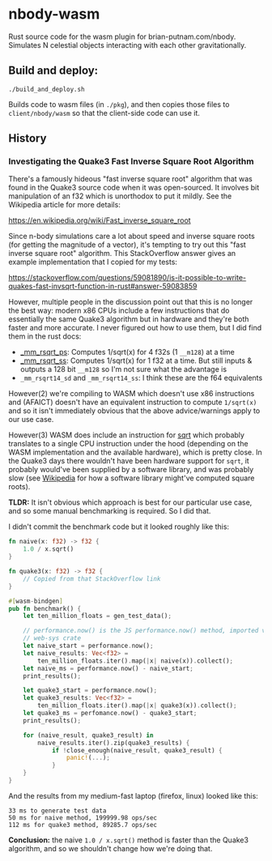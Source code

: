 # nbody-wasm

Rust source code for the wasm plugin for brian-putnam.com/nbody. Simulates
N celestial objects interacting with each other gravitationally.

## Build and deploy:

```
./build_and_deploy.sh
```

Builds code to wasm files (in `./pkg`), and then copies those files to
`client/nbody/wasm` so that the client-side code can use it.

## History

### Investigating the Quake3 Fast Inverse Square Root Algorithm

There's a famously hideous "fast inverse square root" algorithm that was found
in the Quake3 source code when it was open-sourced. It involves bit manipulation
of an f32 which is unorthodox to put it mildly. See the Wikipedia article for
more details:

https://en.wikipedia.org/wiki/Fast_inverse_square_root

Since n-body simulations care a lot about speed and inverse square roots (for
getting the magnitude of a vector), it's tempting to try out this "fast inverse
square root" algorithm. This StackOverflow answer gives an example
implementation that I copied for my tests:

https://stackoverflow.com/questions/59081890/is-it-possible-to-write-quakes-fast-invsqrt-function-in-rust#answer-59083859

However, multiple people in the discussion point out that this is no longer the
best way: modern x86 CPUs include a few instructions that do essentially the
same Quake3 algorithm but in hardware and they're both faster and more accurate.
I never figured out how to use them, but I did find them in the rust docs:

- [_mm_rsqrt_ps](https://doc.rust-lang.org/stable/core/arch/x86_64/fn._mm_rsqrt_ps.html):
    Computes 1/sqrt(x) for 4 f32s (1 `__m128`) at a time
- [_mm_rsqrt_ss](https://doc.rust-lang.org/stable/core/arch/x86_64/fn._mm_rsqrt_ss.html):
    Computes 1/sqrt(x) for 1 f32 at a time. But still inputs & outputs a 128 bit
    `__m128` so I'm not sure what the advantage is
- `_mm_rsqrt14_sd` and `_mm_rsqrt14_ss`: I think these are the f64 equivalents

However(2) we're compiling to WASM which doesn't use x86 instructions and
(AFAICT) doesn't have an equivalent instruction to compute `1/sqrt(x)` and so it
isn't immediately obvious that the above advice/warnings apply to our use case.

However(3) WASM does include an instruction for
[sqrt](https://developer.mozilla.org/en-US/docs/WebAssembly/Reference/Numeric/Square_root)
which probably translates to a single CPU instruction under the hood (depending
on the WASM implementation and the available hardware), which is pretty close.
In the Quake3 days there wouldn't have been hardware support for `sqrt`, it
probably would've been supplied by a software library, and was probably slow
(see
[Wikipedia](https://en.wikipedia.org/wiki/Methods_of_computing_square_roots) for
how a software library might've computed square roots).

**TLDR:** It isn't obvious which approach is best for our particular use case,
and so some manual benchmarking is required. So I did that.

I didn't commit the benchmark code but it looked roughly like this:

```rust
fn naive(x: f32) -> f32 {
    1.0 / x.sqrt()
}

fn quake3(x: f32) -> f32 {
    // Copied from that StackOverflow link
}

#[wasm-bindgen]
pub fn benchmark() {
    let ten_million_floats = gen_test_data();

    // performance.now() is the JS performance.now() method, imported via
    // web-sys crate
    let naive_start = performance.now();
    let naive_results: Vec<f32> =
        ten_million_floats.iter().map(|x| naive(x)).collect();
    let naive_ms = performance.now() - naive_start;
    print_results();

    let quake3_start = performance.now();
    let quake3_results: Vec<f32> =
        ten_million_floats.iter().map(|x| quake3(x)).collect();
    let quake3_ms = perfomance.now() - quake3_start;
    print_results();

    for (naive_result, quake3_result) in
        naive_results.iter().zip(quake3_results) {
            if !close_enough(naive_result, quake3_result) {
                panic!(...);
            }
    }
}
```

And the results from my medium-fast laptop (firefox, linux) looked like this:

```
33 ms to generate test data
50 ms for naive method, 199999.98 ops/sec
112 ms for quake3 method, 89285.7 ops/sec
```

**Conclusion:** the naive `1.0 / x.sqrt()` method is faster than the
Quake3 algorithm, and so we shouldn't change how we're doing that.
